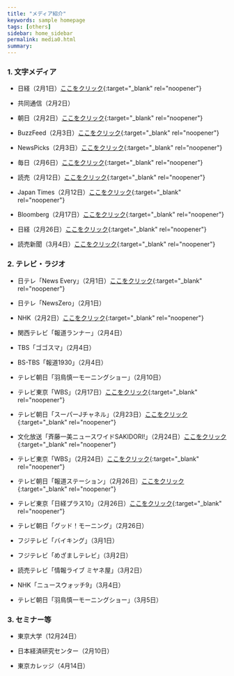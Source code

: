 ```yaml
---
title: "メディア紹介"
keywords: sample homepage
tags: [others]
sidebar: home_sidebar
permalink: media0.html
summary:
---
```


### 1. 文字メディア

- 日経（2月1日）[ここをクリック](https://www.nikkei.com/article/DGXZQODG311730R30C21A1000000){:target="_blank" rel="noopener"}

- 共同通信（2月2日）

- 朝日（2月2日）[ここをクリック](https://www.asahi.com/articles/ASP227522P22UTFK024.html){:target="_blank" rel="noopener"}

- BuzzFeed（2月3日）[ここをクリック](https://www.buzzfeed.com/jp/yutochiba/fujii-nakata-covid-19){:target="_blank" rel="noopener"}

- NewsPicks（2月3日）[ここをクリック](https://newspicks.com/news/5584339/body/){:target="_blank" rel="noopener"}

- 毎日（2月6日）[ここをクリック](https://mainichi.jp/articles/20210206/ddm/002/070/084000c){:target="_blank" rel="noopener"}

- 読売（2月12日）[ここをクリック](https://www.yomiuri.co.jp/national/20210211-OYT1T50177/){:target="_blank" rel="noopener"}

- Japan Times（2月12日）[ここをクリック](https://the-japan-news.com/news/article/0007142872){:target="_blank" rel="noopener"}

- Bloomberg（2月17日）[ここをクリック](https://www.bloomberg.co.jp/news/articles/2021-02-17/QOLSU4T0AFB401){:target="_blank" rel="noopener"}

- 日経（2月26日）[ここをクリック](https://www.nikkei.com/article/DGXZQODG260940W1A220C2000000/){:target="_blank" rel="noopener"}

- 読売新聞（3月4日）[ここをクリック](https://www.yomiuri.co.jp/national/20210303-OYT1T50198/){:target="_blank" rel="noopener"}



### 2. テレビ・ラジオ

- 日テレ「News Every」（2月1日）[ここをクリック](https://www.news24.jp/articles/2021/02/01/07814401.html){:target="_blank" rel="noopener"}

- 日テレ「NewsZero」（2月1日）

- NHK（2月2日）[ここをクリック](https://www3.nhk.or.jp/news/html/20210202/k10012845961000.html){:target="_blank" rel="noopener"}

- 関西テレビ「報道ランナー」（2月4日）

- TBS「ゴゴスマ」（2月4日）

- BS-TBS「報道1930」（2月4日）

- テレビ朝日「羽鳥慎一モーニングショー」（2月10日）

- テレビ東京「WBS」（2月17日）[ここをクリック](https://txbiz.tv-tokyo.co.jp/wbs/newsl/post_221169/){:target="_blank" rel="noopener"}

- テレビ朝日「スーパーJチャネル」（2月23日）[ここをクリック](https://www.youtube.com/watch?v=FgTH_VskJv4){:target="_blank" rel="noopener"}

- 文化放送「斉藤一美ニュースワイドSAKIDORI!」（2月24日）[ここをクリック](https://radiko.jp/#!/ts/QRR/20210224153000){:target="_blank" rel="noopener"}

- テレビ東京「WBS」（2月24日）[ここをクリック](https://txbiz.tv-tokyo.co.jp/wbs/vod/post_221639/){:target="_blank" rel="noopener"}

- テレビ朝日「報道ステーション」（2月26日）[ここをクリック](https://www.youtube.com/watch?v=pMsApKOWImU){:target="_blank" rel="noopener"}

- テレビ東京「日経プラス10」（2月26日）[ここをクリック](https://txbiz.tv-tokyo.co.jp/plusten/feature/post_221820/){:target="_blank" rel="noopener"}

- テレビ朝日「グッド！モーニング」（2月26日）

- フジテレビ「バイキング」（3月1日）

- フジテレビ「めざましテレビ」（3月2日）

- 読売テレビ「情報ライブ ミヤネ屋」（3月2日）

- NHK「ニュースウォッチ9」（3月4日）

- テレビ朝日「羽鳥慎一モーニングショー」（3月5日）

### 3. セミナー等

- 東京大学（12月24日）

- 日本経済研究センター（2月10日）

- 東京カレッジ（4月14日）
